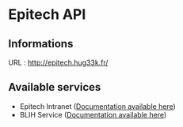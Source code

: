 # Epitech API

## Informations

URL : http://epitech.hug33k.fr/

## Available services

* Epitech Intranet ([Documentation available here](doc/INTRA.md))
* BLIH Service ([Documentation available here](doc/BLIH.md))
